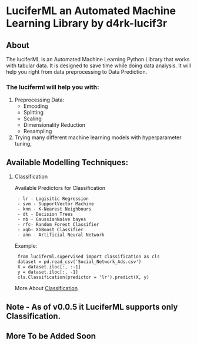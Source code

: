 # LuciferML an Automated Machine Learning Library by d4rk-lucif3r

## About

The luciferML is an Automated Machine Learning Python Library that works with tabular data. It is designed to save time while doing data analysis. It will help you right from data preprocessing to Data Prediction.

### The luciferml will help you with:

1. Preprocessing Data:
    - Emcoding
    - Splitting
    - Scaling
    - Dimensionality Reduction
    - Resampling
2. Trying many different machine learning models with hyperparameter tuning,


## Available Modelling Techniques: 

1) Classification 
    
    Available Predictors for Classification
    
        - lr - Logisitic Regression
        - svm - SupportVector Machine
        - knn - K-Nearest Neighbours
        - dt - Decision Trees
        - nb - GaussianNaive bayes
        - rfc- Random Forest Classifier
        - xgb- XGBoost Classifier
        - ann - Artificial Neural Network

    Example:
    
        from luciferml.supervised import classification as cls
        dataset = pd.read_csv('Social_Network_Ads.csv')
        X = dataset.iloc[:, :-1]
        y = dataset.iloc[:, -1]
        cls.Classification(predictor = 'lr').predict(X, y)

    More About [Classification](https://github.com/d4rk-lucif3r/LuciferML/blob/master/LuciferML/supervised/Classification_README.md)

    
## Note - As of v0.0.5 it LuciferML supports only Classification.
## More To be Added Soon
